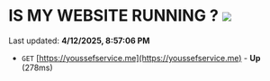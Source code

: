 # IS MY WEBSITE RUNNING ? [![](https://img.shields.io/static/v1?label=Sponsor&message=%E2%9D%A4&logo=GitHub&color=%23fe8e86)](https://github.com/sponsors/Youssef-Lehmam)

Last updated: **4/12/2025, 8:57:06 PM**

- `GET` [https://youssefservice.me](https://youssefservice.me) - **Up** (278ms)
